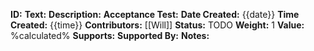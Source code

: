 **ID:**
**Text:**
**Description:**
**Acceptance Test:**
**Date Created:** {{date}}
**Time Created:** {{time}}
**Contributors:** [[Will]]
**Status:** TODO
**Weight:** 1
**Value:** %calculated%
**Supports:**
**Supported By:**
**Notes:**